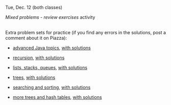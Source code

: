 
<div class="recitation">

<div class="column_date">


Tue, Dec. 12 (both classes)
</div>

<div class="column_recitation">
<p markdown="block">


_Mixed problems - review exercises_ activity
<br><br>

Extra problem sets for practice (if you find any errors in the solutions, post a comment about it on Piazza):

- [advanced Java topics](notes/problem_sets_DNHI/problem_set_01.pdf), 
  [with solutions](notes/problem_sets_DNHI/problem_set_01_sol.pdf)

- [recursion](notes/problem_sets_DNHI/problem_set_02.pdf), 
  [with solutions](notes/problem_sets_DNHI/problem_set_02_sol.pdf)

- [lists, stacks, queues](notes/problem_sets_DNHI/problem_set_03.pdf), 
  [with solutions](notes/problem_sets_DNHI/problem_set_03_sol.pdf)


- [trees](notes/problem_sets_DNHI/problem_set_05.pdf), 
  [with solutions](notes/problem_sets_DNHI/problem_set_05_sol.pdf)

- [searching and sorting](notes/problem_sets_DNHI/problem_set_06.pdf), 
  [with solutions](notes/problem_sets_DNHI/problem_set_06_sol.pdf)

- [more trees and hash tables](notes/problem_sets_DNHI/problem_set_07.pdf), 
  [with solutions](notes/problem_sets_DNHI/problem_set_07_sol.pdf)
  
  


<br>


</p>
</div>
    
</div>
